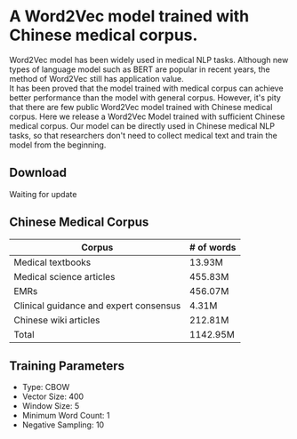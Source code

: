 # A Word2Vec model trained with Chinese medical corpus.
Word2Vec model has been widely used in medical NLP tasks. 
Although new types of language model such as BERT are popular in recent years, the method of Word2Vec still has application value.<br>
It has been proved that the model trained with medical corpus can achieve better performance than the model with general corpus. 
However, it's pity that there are few public Word2Vec model trained with Chinese medical corpus.
Here we release a Word2Vec Model trained with sufficient Chinese medical corpus. 
Our model can be directly used in Chinese medical NLP tasks, so that researchers don't need to collect medical text and train the model from the beginning.
## Download
Waiting for update
## Chinese Medical Corpus
Corpus | # of words
------------- | -------------
Medical textbooks |	13.93M
Medical science articles | 455.83M
EMRs | 456.07M
Clinical guidance and expert consensus | 4.31M
Chinese wiki articles | 212.81M
Total | 1142.95M


## Training Parameters
* Type: CBOW
* Vector Size: 400
* Window Size: 5
* Minimum Word Count: 1
* Negative Sampling: 10
